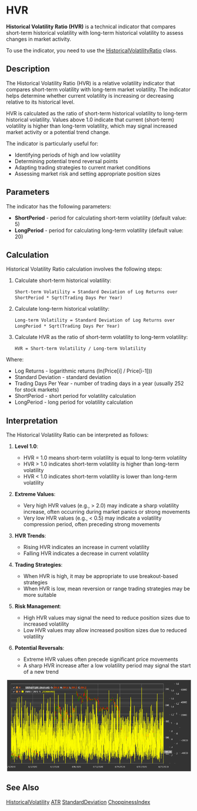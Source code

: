 # HVR

**Historical Volatility Ratio (HVR)** is a technical indicator that compares short-term historical volatility with long-term historical volatility to assess changes in market activity.

To use the indicator, you need to use the [HistoricalVolatilityRatio](xref:StockSharp.Algo.Indicators.HistoricalVolatilityRatio) class.

## Description

The Historical Volatility Ratio (HVR) is a relative volatility indicator that compares short-term volatility with long-term market volatility. The indicator helps determine whether current volatility is increasing or decreasing relative to its historical level.

HVR is calculated as the ratio of short-term historical volatility to long-term historical volatility. Values above 1.0 indicate that current (short-term) volatility is higher than long-term volatility, which may signal increased market activity or a potential trend change.

The indicator is particularly useful for:
- Identifying periods of high and low volatility
- Determining potential trend reversal points
- Adapting trading strategies to current market conditions
- Assessing market risk and setting appropriate position sizes

## Parameters

The indicator has the following parameters:
- **ShortPeriod** - period for calculating short-term volatility (default value: 5)
- **LongPeriod** - period for calculating long-term volatility (default value: 20)

## Calculation

Historical Volatility Ratio calculation involves the following steps:

1. Calculate short-term historical volatility:
   ```
   Short-term Volatility = Standard Deviation of Log Returns over ShortPeriod * Sqrt(Trading Days Per Year)
   ```

2. Calculate long-term historical volatility:
   ```
   Long-term Volatility = Standard Deviation of Log Returns over LongPeriod * Sqrt(Trading Days Per Year)
   ```

3. Calculate HVR as the ratio of short-term volatility to long-term volatility:
   ```
   HVR = Short-term Volatility / Long-term Volatility
   ```

Where:
- Log Returns - logarithmic returns (ln(Price[i] / Price[i-1]))
- Standard Deviation - standard deviation
- Trading Days Per Year - number of trading days in a year (usually 252 for stock markets)
- ShortPeriod - short period for volatility calculation
- LongPeriod - long period for volatility calculation

## Interpretation

The Historical Volatility Ratio can be interpreted as follows:

1. **Level 1.0**:
   - HVR = 1.0 means short-term volatility is equal to long-term volatility
   - HVR > 1.0 indicates short-term volatility is higher than long-term volatility
   - HVR < 1.0 indicates short-term volatility is lower than long-term volatility

2. **Extreme Values**:
   - Very high HVR values (e.g., > 2.0) may indicate a sharp volatility increase, often occurring during market panics or strong movements
   - Very low HVR values (e.g., < 0.5) may indicate a volatility compression period, often preceding strong movements

3. **HVR Trends**:
   - Rising HVR indicates an increase in current volatility
   - Falling HVR indicates a decrease in current volatility

4. **Trading Strategies**:
   - When HVR is high, it may be appropriate to use breakout-based strategies
   - When HVR is low, mean reversion or range trading strategies may be more suitable

5. **Risk Management**:
   - High HVR values may signal the need to reduce position sizes due to increased volatility
   - Low HVR values may allow increased position sizes due to reduced volatility

6. **Potential Reversals**:
   - Extreme HVR values often precede significant price movements
   - A sharp HVR increase after a low volatility period may signal the start of a new trend

![indicator_historical_volatility_ratio](../../../../images/indicator_historical_volatility_ratio.png)

## See Also

[HistoricalVolatility](historical_volatility.md)
[ATR](atr.md)
[StandardDeviation](standard_deviation.md)
[ChoppinessIndex](choppiness_index.md)